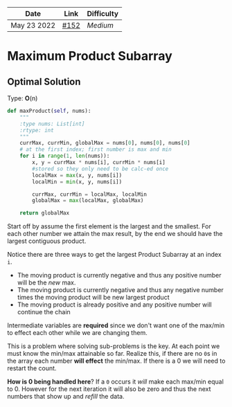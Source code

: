 | **Date**    | **Link**                                                        | Difficulty |
| ----------- | --------------------------------------------------------------- | ---------- |
| May 23 2022 | [#152](https://leetcode.com/problems/maximum-product-subarray/) | *Medium*   |

# Maximum Product Subarray
## Optimal Solution

Type: **O**(n)

```py
def maxProduct(self, nums):
	"""
	:type nums: List[int]
	:rtype: int
	"""
	currMax, currMin, globalMax = nums[0], nums[0], nums[0] 
	# at the first index; first number is max and min
	for i in range(1, len(nums)):
		x, y = currMax * nums[i], currMin * nums[i] 
		#stored so they only need to be calc-ed once
		localMax = max(x, y, nums[i]) 
		localMin = min(x, y, nums[i])

		currMax, currMin = localMax, localMin
		globalMax = max(localMax, globalMax)

	return globalMax
```

Start off by assume the first element is the largest and the smallest.
For each other number we attain the max result, by the end we should have the largest contiguous product.

Notice there are three ways to get the largest Product Subarray at an index `i`. 

+ The moving product is currently negative and thus any positive number will be the *new* max.
+ The moving product is currently negative and thus any negative number times the moving product will be new largest product
+ The moving product is already positive and any positive number will continue the chain 

Intermediate variables are **required** since we don't want one of the max/min to effect each other while we are changing them.

This is a problem where solving sub-problems is the key. At each point we must know the min/max attainable so far. Realize this, if there are no `0`s in the array each number **will effect** the min/max. If there is a 0 we will need to restart the count.

**How is 0 being handled here**?
If a `0` occurs it *will* make each max/min equal to 0. However for the next iteration it will also be zero and thus the next numbers that show up and *refill* the data.